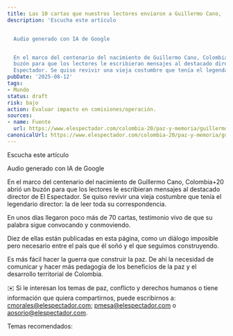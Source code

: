 ```yaml
---
title: Las 10 cartas que nuestros lectores enviaron a Guillermo Cano,
description: 'Escucha este artículo


  Audio generado con IA de Google


  En el marco del centenario del nacimiento de Guillermo Cano, Colombia+20 abrió un
  buzón para que los lectores le escribieran mensajes al destacado director de El
  Espectador. Se quiso revivir una vieja costumbre que tenía el legendario…'
pubDate: '2025-08-12'
tags:
- Mundo
status: draft
risk: bajo
action: Evaluar impacto en comisiones/operación.
sources:
- name: Fuente
  url: https://www.elespectador.com/colombia-20/paz-y-memoria/guillermo-cano-cartas-de-lectores-al-legendario-director-de-el-espectador-asesinado-por-la-mafia-en-su-centenario/
canonicalUrl: https://www.elespectador.com/colombia-20/paz-y-memoria/guillermo-cano-cartas-de-lectores-al-legendario-director-de-el-espectador-asesinado-por-la-mafia-en-su-centenario/
---
```

Escucha este artículo

Audio generado con IA de Google

En el marco del centenario del nacimiento de Guillermo Cano, Colombia+20 abrió un buzón para que los lectores le escribieran mensajes al destacado director de El Espectador. Se quiso revivir una vieja costumbre que tenía el legendario director: la de leer toda su correspondencia.

En unos días llegaron poco más de 70 cartas, testimonio vivo de que su palabra sigue convocando y conmoviendo.

Diez de ellas están publicadas en esta página, como un diálogo imposible pero necesario entre el país que él soñó y el que seguimos construyendo.

Es más fácil hacer la guerra que construir la paz. De ahí la necesidad de comunicar y hacer más pedagogía de los beneficios de la paz y el desarrollo territorial de Colombia.

✉️ Si le interesan los temas de paz, conflicto y derechos humanos o tiene información que quiera compartirnos, puede escribirnos a: cmorales@elespectador.com; pmesa@elespectador.com o aosorio@elespectador.com.

Temas recomendados: